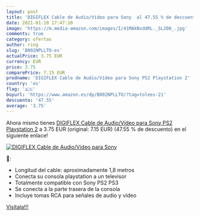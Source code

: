 ```yaml
---
layout: post
title: 'DIGIFLEX Cable de Audio/Vídeo para Sony  al 47.55 % de descuento'
date: 2021-01-10 17:47:10
image: 'https://m.media-amazon.com/images/I/41MAkNsddRL._SL200_.jpg'
comments: true
category: ofertas
author: ring
slug: 'B002NPLLTO-es'
actualPrice: 3.75 EUR
currency: EUR
price: 3.75
comparePrice: 7.15 EUR
prodname: 'DIGIFLEX Cable de Audio/Vídeo para Sony PS2 Playstation 2'
country: 'es'
flag: '🇪🇸'
buyurl: 'https://www.amazon.es/dp/B002NPLLTO/?tag=tolees-21'
descuento: '47.55'
average: '3.75'
---
```


Ahora mismo tienes [DIGIFLEX Cable de Audio/Vídeo para Sony PS2 Playstation 2](https://www.amazon.es/dp/B002NPLLTO/?tag=tolees-21) a 3.75 EUR (original: 7.15 EUR) (47.55 %  de descuento) en el siguiente enlace!

[![DIGIFLEX Cable de Audio/Vídeo para Sony ](https://m.media-amazon.com/images/I/41MAkNsddRL._SL200_.jpg)](https://www.amazon.es/dp/B002NPLLTO/?tag=tolees-21)

🔎:

- Longitud del cable: aproximadamente 1,8 metros
- Conecta su consola playstation a un televisor
- Totalmente compatible con Sony PS2 PS3
- Se conecta a la parte trasera de la consola
- Incluye tomas RCA para señales de audio y vídeo

[Visítala!!!](https://www.amazon.es/dp/B002NPLLTO/?tag=tolees-21)
